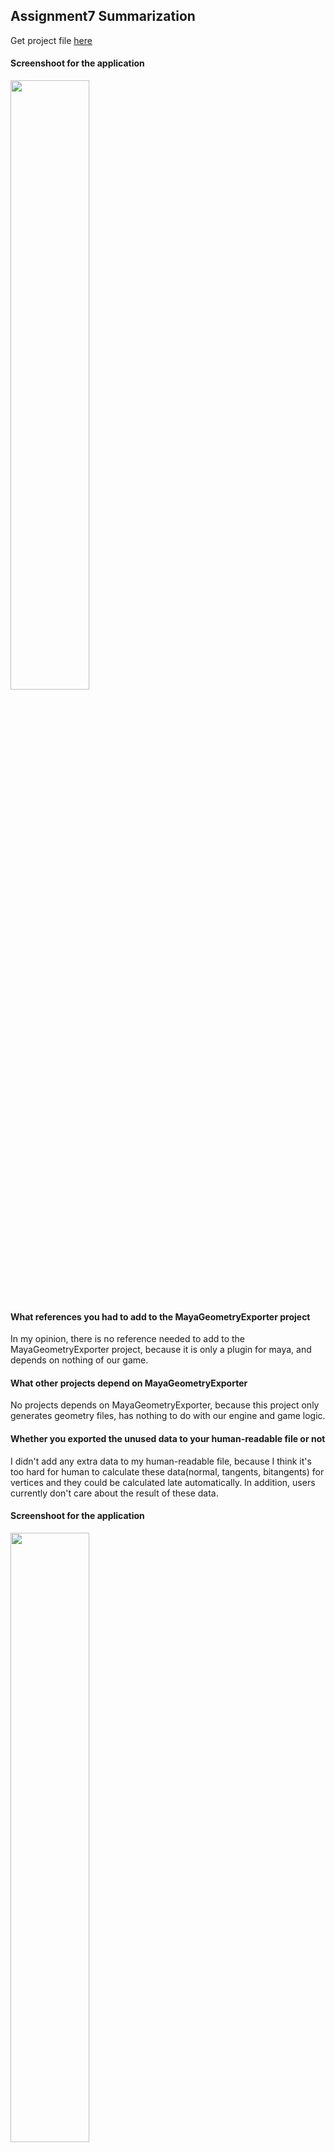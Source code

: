 ## Assignment7 Summarization

Get project file [here](http://www.plutoshe.com/assets/download/Assignment7_MyGame_.zip)

#### Screenshoot for the application

<img src="http://www.plutoshe.com/assets/content/blogs/assignments/eng2_assignment07_01.png" width="50%" height="50%" style="margin:auto"/>


#### What references you had to add to the MayaGeometryExporter project
In my opinion, there is no reference needed to add to the MayaGeometryExporter project, because it is only a plugin for maya, and depends on nothing of our game.

#### What other projects depend on MayaGeometryExporter
No projects depends on MayaGeometryExporter, because this project only generates geometry files, has nothing to do with our engine and game logic.

#### Whether you exported the unused data to your human-readable file or not
I didn't add any extra data to my human-readable file, because I think it's too hard for human to calculate these data(normal, tangents, bitangents) for vertices and they could be calculated late automatically. In addition, users currently don't care about the result of these data.

#### Screenshoot for the application

<img src="http://www.plutoshe.com/assets/content/blogs/assignments/eng2_assignment07_02.png" width="50%" height="50%" style="margin:auto"/>

#### What happens if you try to load a model with too many vertices

when you load too many vertices, it will not load correct model because of the limitation of the index scope.
